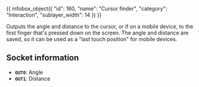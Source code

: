 {{ infobox_object({
	"id": 160,
	"name": "Cursor finder",
	"category": "Interaction",
	"sublayer_width": 14
}) }}

Outputs the angle and distance to the cursor, or if on a mobile device, to the first finger that's pressed down on the screen. The angle and distance are saved, so it can be used as a "last touch position" for mobile devices.

## Socket information
- **`OUT0`**: Angle
- **`OUT1`**: Distance
